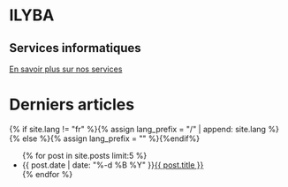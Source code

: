 <div class="hero">
  <h1>ILYBA</h1>
  <h2>Services informatiques</h2>

  <p></p>
  <a href="/services" class="btn-primary">En savoir plus sur nos services</a>
</div>

# Derniers articles

{% if site.lang != "fr" %}{% assign lang_prefix = "/" | append: site.lang %}{% else %}{% assign lang_prefix = "" %}{%endif%}
<ul class="articles">
  {% for post in site.posts limit:5 %}
    <li>
      <span class="date">{{ post.date | date: "%-d %B %Y" }}</span><a href="{{ post.url }}">{{ post.title }}</a>
    </li>
  {% endfor %}
</ul>
